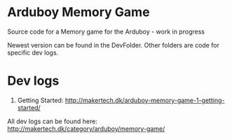 # Arduboy Memory Game
Source code for a Memory game for the Arduboy - work in progress

Newest version can be found in the DevFolder.
Other folders are code for specific dev logs.

# Dev logs
1. Getting Started: http://makertech.dk/arduboy-memory-game-1-getting-started/

All dev logs can be found here: http://makertech.dk/category/arduboy/memory-game/

